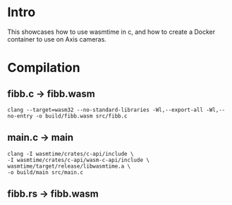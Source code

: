 # Intro
This showcases how to use wasmtime in c, and how to create
a Docker container to use on Axis cameras.

# Compilation
## fibb.c -> fibb.wasm
```
clang --target=wasm32 --no-standard-libraries -Wl,--export-all -Wl,--no-entry -o build/fibb.wasm src/fibb.c
```

## main.c -> main
```
clang -I wasmtime/crates/c-api/include \
-I wasmtime/crates/c-api/wasm-c-api/include \
wasmtime/target/release/libwasmtime.a \
-o build/main src/main.c
```

## fibb.rs -> fibb.wasm
